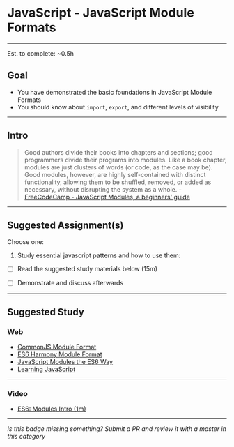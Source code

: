 # JavaScript - JavaScript Module Formats

-----

Est. to complete: ~0.5h

## Goal
- You have demonstrated the basic foundations in JavaScript Module Formats
- You should know about `import`, `export`, and different levels of visibility


-----

## Intro

>Good authors divide their books into chapters and sections; good programmers divide their programs into modules.
Like a book chapter, modules are just clusters of words (or code, as the case may be).
Good modules, however, are highly self-contained with distinct functionality, allowing them to be shuffled, removed, or added as necessary, without disrupting the system as a whole. - [FreeCodeCamp - JavaScript Modules, a beginners' guide](https://medium.freecodecamp.org/javascript-modules-a-beginner-s-guide-783f7d7a5fcc)

-----


## Suggested Assignment(s)

Choose one:

1) Study essential javascript patterns and how to use them:
  - [ ] Read the suggested study materials below (15m)
  - [ ] Demonstrate and discuss afterwards


-----


## Suggested Study

### Web

- [CommonJS Module Format](http://addyosmani.com/resources/essentialjsdesignpatterns/book/#detailcommonjs)
- [ES6 Harmony Module Format](http://addyosmani.com/resources/essentialjsdesignpatterns/book/#detailharmony)
- [JavaScript Modules the ES6 Way](https://24ways.org/2014/javascript-modules-the-es6-way/)
- [Learning JavaScript](https://github.com/iangilman/learning-javascript)


-----


### Video

- [ES6: Modules Intro (1m)](https://www.youtube.com/watch?v=-Z6KThzGvK0)

-----

  *Is this badge missing something? Submit a PR and review it with a master in this category*
